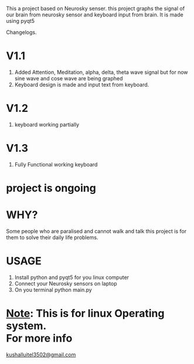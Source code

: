 This a project based on Neurosky senser. this project graphs the signal of our brain from neurosky sensor and keyboard input from brain. It is made using pyqt5


Changelogs.

V1.1
=============
1.	Added Attention, Meditation, alpha, delta, theta wave signal but for now sine wave and cose wave are being graphed
2. 	Keyboard design is made and input text from keyboard.

V1.2
========
1. keyboard working partially

V1.3
========
1. Fully Functional working keyboard

project is ongoing
=================

WHY?
======
Some people who are paralised and cannot walk and talk this project is for them to solve their daily life problems.

USAGE
=======
1. Install python and pyqt5 for you linux computer
2. Connect your Neurosky sensors on laptop
3. On you terminal 
    python main.py
    
<U>Note</U>: This is for linux Operating system.     
For more info 
================
kushalluitel3502@gmail.com 

